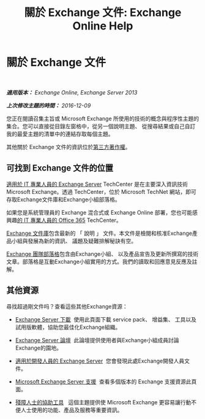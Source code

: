 ﻿---
title: '關於 Exchange 文件: Exchange Online Help'
TOCTitle: 關於 Exchange 文件
ms:assetid: cbc07e0d-2884-4e5d-8065-39b7f6299b9b
ms:mtpsurl: https://technet.microsoft.com/zh-tw/library/Dd351146(v=EXCHG.150)
ms:contentKeyID: 50472373
ms.date: 05/23/2018
mtps_version: v=EXCHG.150
ms.translationtype: MT
---

# 關於 Exchange 文件

 

_**適用版本：** Exchange Online, Exchange Server 2013_

_**上次修改主題的時間：** 2016-12-09_

您正在閱讀召集主旨或 Microsoft Exchange 所使用的技術的概念與程序性主題的集合。您可以直接從目錄左窗格中，從另一個說明主題、 從搜尋結果或自己自訂我的最愛主題的清單中的連結存取每個主題。

其他關於 Exchange 文件的資訊位於[第三方著作權](https://docs.microsoft.com/zh-tw/exchange/about-exchange-documentation/third-party-copyright-notices)。

## 可找到 Exchange 文件的位置

[適用於 IT 專業人員的 Exchange Server](https://go.microsoft.com/fwlink/p/?linkid=34165) TechCenter 是在主要深入資訊技術 Microsoft Exchange。透過 TechCenter，位於 Microsoft TechNet 網站，即可存取Exchange文件庫和Exchange小組部落格。

如果您是系統管理員的 Exchange 混合式或 Exchange Online 部署，您也可能感興趣[的 IT 專業人員的 Office 365](https://go.microsoft.com/fwlink/p/?linkid=282341) TechCenter。

[Exchange 文件庫](https://go.microsoft.com/fwlink/p/?linkid=82055)包含最新的 「 說明 」 文件。本文件是檢閱和核准Exchange產品小組與發展為新的資訊、 議題及疑難排解秘訣有空。

[Exchange 團隊部落格](https://go.microsoft.com/fwlink/p/?linkid=178595)包含由Exchange小組、 以及產品宣告及更新所撰寫的技術文章。部落格是互動Exchange小組實用的方式。我們的讀取和回應意見反應及註解。

## 其他資源

尋找超過剛文件吗？查看這些其他Exchange資源：

  - [Exchange Server 下載](https://go.microsoft.com/fwlink/p/?linkid=179447)  使用此頁面下載 service pack、 增益集、 工具以及試用版軟體，協助您最佳化Exchange組織。

  - [Exchange Server 論壇](https://go.microsoft.com/fwlink/p/?linkid=60612)  此論壇提供使用者與Exchange小組成員討論Exchange的園地。

  - [適用於開發人員的 Exchange Server](https://go.microsoft.com/fwlink/p/?linkid=24705)  您會發現此處Exchange開發人員文件。

  - [Microsoft Exchange Server 支援](https://go.microsoft.com/fwlink/p/?linkid=283967)  查看多個版本的 Exchange 支援資源此頁面。

  - [殘障人士的協助工具](https://docs.microsoft.com/zh-tw/exchange/about-exchange-documentation/accessibility)   這個主題提供使 Microsoft Exchange 更容易讓行動不便人士使用的功能、產品及服務等重要資訊。


